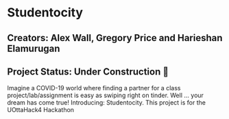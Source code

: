 # Studentocity

## Creators: Alex Wall, Gregory Price and Harieshan Elamurugan

## Project Status: Under Construction :construction:

Imagine a COVID-19 world where finding a partner for a class project/lab/assignment is easy as swiping right on tinder. Well ... your dream has come true! Introducing: Studentocity. This project is for the  UOttaHack4 Hackathon
